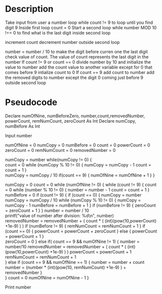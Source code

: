 # Description

Take input from user a number
loop while count != 9 to loop until you find digit 9
Inside first loop
count = 0
Start a second loop while number MOD 10 !== 0 to find what is the last digit
inside second loop

increment count
decrement number
outside second loop

number = number / 10 to make the digit before curren one the last digit
check value of count. The value of count represents the last digit in the number
If count != 9 or count == 0
  divide number by 10 and initialize the value to number 
  add the count value to another variable except for 0 that comes before 9
  intialize count to 0
If count == 9
  add count to number
  add the removed digits to number except the digit 0 coming just before 9
outside second loop



# Pseudocode
  Declare numOfNine, numBeforeZero, number,count,removedNumber, powerCount,   remNumCount, zeroCount As Int
  Declare numCopy, numBefore As Int

  Input number
  
  numOfNine = 0
  numCopy = 0
  numBefore = 0
  count = 0
  powerCount = 0
  zeroCount = 0
  remNumCount = 0
  removedNumber = 0

  numCopy = number
  while(numCopy != 0) {  
    count = 0
    while (numCopy % 10 != 0) {
      numCopy = numCopy - 1
      count = count + 1
    }  
    numCopy = numCopy / 10
    if(count == 9) {
      numOfNine = numOfNine + 1
    }
  }
  
  numCopy = 0
  count = 0
  while (numOfNine != 0) {
    while (count != 9) {
      count = 0
      while (number % 10 != 0) {
        number = number - 1
        count = count + 1
      }
      numBefore = 0
      if (count != 9) { 
        if (count == 0) {
          numCopy = number
          numCopy = numCopy / 10
          while (numCopy % 10 != 0) {
            numCopy = numCopy - 1
            numBefore = numBefore + 1
          }
          if (numBefore != 9) {
            zeroCount = zeroCount + 1
          }
        }
        number = number / 10  
        printf("value of number after division: %d\n", number)  
        removedNumber = removedNumber + ( count * ( (int)(pow(10,powerCount) +1e-9) ) )
        if (numBefore != 9) {
          remNumCount = remNumCount + 1
        }
        if (count == 0) {
          powerCount = powerCount + zeroCount
        } else {
          powerCount = powerCount + 1
        }           	
        zeroCount = 0
      }
      else if( count == 9 && numOfNine != 1) {
        number = number/10
        removedNumber = removedNumber + ( count * ( (int)(pow(10,powerCount) +1e-9) ) )
        powerCount = powerCount + 1
        remNumCount = remNumCount + 1    
      }
      else if (count == 9 && numOfNine == 1) { 
        number = number + count
        number = (number *  (int)(pow(10, remNumCount) +1e-9) ) + removedNumber
      }  
    }
    count = 0
    numOfNine = numOfNine - 1
  }

  Print number
  





